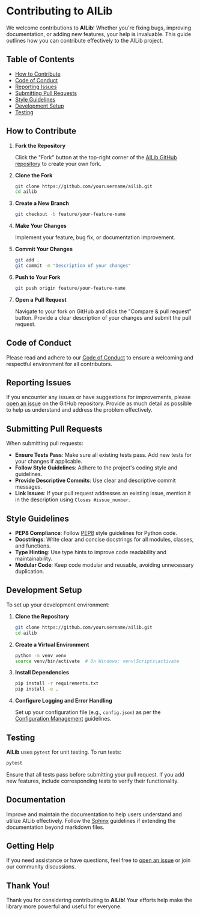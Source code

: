 # Contributing to AILib

We welcome contributions to **AILib**! Whether you're fixing bugs, improving documentation, or adding new features, your help is invaluable. This guide outlines how you can contribute effectively to the AILib project.

## Table of Contents

- [How to Contribute](#how-to-contribute)
- [Code of Conduct](#code-of-conduct)
- [Reporting Issues](#reporting-issues)
- [Submitting Pull Requests](#submitting-pull-requests)
- [Style Guidelines](#style-guidelines)
- [Development Setup](#development-setup)
- [Testing](#testing)

## How to Contribute

1. **Fork the Repository**

   Click the "Fork" button at the top-right corner of the [AILib GitHub repository](https://github.com/Caua-ferraz/ailib) to create your own fork.

2. **Clone the Fork**

   ```bash
   git clone https://github.com/yourusername/ailib.git
   cd ailib
   ```

3. **Create a New Branch**

   ```bash
   git checkout -b feature/your-feature-name
   ```

4. **Make Your Changes**

   Implement your feature, bug fix, or documentation improvement.

5. **Commit Your Changes**

   ```bash
   git add .
   git commit -m "Description of your changes"
   ```

6. **Push to Your Fork**

   ```bash
   git push origin feature/your-feature-name
   ```

7. **Open a Pull Request**

   Navigate to your fork on GitHub and click the "Compare & pull request" button. Provide a clear description of your changes and submit the pull request.

## Code of Conduct

Please read and adhere to our [Code of Conduct](https://github.com/Caua-ferraz/ailib/blob/main/CODE_OF_CONDUCT.md) to ensure a welcoming and respectful environment for all contributors.

## Reporting Issues

If you encounter any issues or have suggestions for improvements, please [open an issue](https://github.com/Caua-ferraz/ailib/issues) on the GitHub repository. Provide as much detail as possible to help us understand and address the problem effectively.

## Submitting Pull Requests

When submitting pull requests:

- **Ensure Tests Pass**: Make sure all existing tests pass. Add new tests for your changes if applicable.
- **Follow Style Guidelines**: Adhere to the project's coding style and guidelines.
- **Provide Descriptive Commits**: Use clear and descriptive commit messages.
- **Link Issues**: If your pull request addresses an existing issue, mention it in the description using `Closes #issue_number`.

## Style Guidelines

- **PEP8 Compliance**: Follow [PEP8](https://pep8.org/) style guidelines for Python code.
- **Docstrings**: Write clear and concise docstrings for all modules, classes, and functions.
- **Type Hinting**: Use type hints to improve code readability and maintainability.
- **Modular Code**: Keep code modular and reusable, avoiding unnecessary duplication.

## Development Setup

To set up your development environment:

1. **Clone the Repository**

   ```bash
   git clone https://github.com/yourusername/ailib.git
   cd ailib
   ```

2. **Create a Virtual Environment**

   ```bash
   python -m venv venv
   source venv/bin/activate  # On Windows: venv\Scripts\activate
   ```

3. **Install Dependencies**

   ```bash
   pip install -r requirements.txt
   pip install -e .
   ```

4. **Configure Logging and Error Handling**

   Set up your configuration file (e.g., `config.json`) as per the [Configuration Management](configuration.md) guidelines.

## Testing

**AILib** uses `pytest` for unit testing. To run tests:

```bash
pytest
```

Ensure that all tests pass before submitting your pull request. If you add new features, include corresponding tests to verify their functionality.

## Documentation

Improve and maintain the documentation to help users understand and utilize AILib effectively. Follow the [Sphinx](https://www.sphinx-doc.org/en/master/) guidelines if extending the documentation beyond markdown files.

## Getting Help

If you need assistance or have questions, feel free to [open an issue](https://github.com/Caua-ferraz/ailib/issues) or join our community discussions.

## Thank You!

Thank you for considering contributing to **AILib**! Your efforts help make the library more powerful and useful for everyone.
